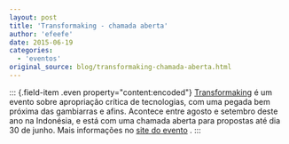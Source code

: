 ```yaml
---
layout: post
title: 'Transformaking - chamada aberta'
author: 'efeefe'
date: 2015-06-19
categories:
  - 'eventos'
original_source: blog/transformaking-chamada-aberta.html
---
```


::: {.field-item .even property="content:encoded"}
[Transformaking](http://transformaking.org/) é um evento sobre apropriação crítica de tecnologias, com uma pegada bem próxima das gambiarras e afins. Acontece entre agosto e setembro deste ano na Indonésia, e está com uma chamada aberta para propostas até dia 30 de junho. Mais informações no [site do evento](http://transformaking.org/program-update/open-call-for-transformaking-2015-is-out/) .
:::
